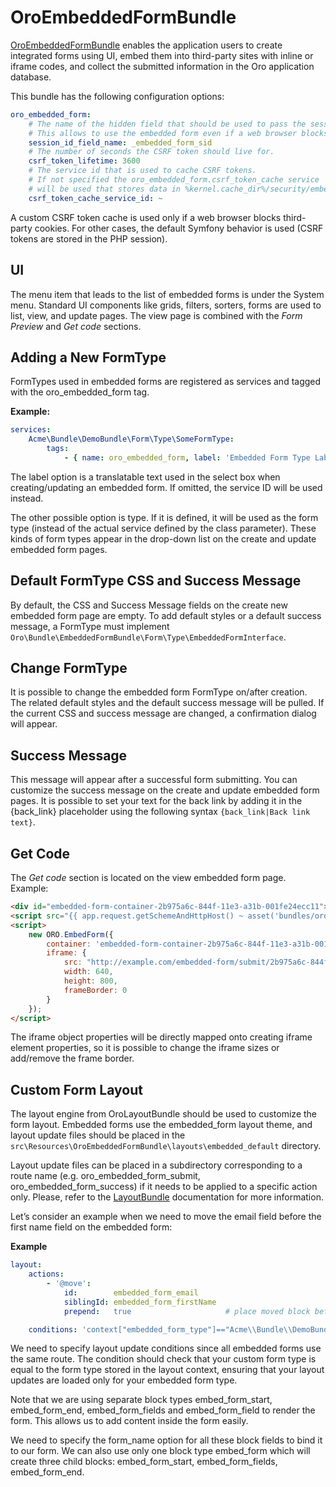 <a id="bundle-docs-platform-embedded-form-bundle"></a>

# OroEmbeddedFormBundle

<a href="https://github.com/oroinc/platform/tree/6.1/src/Oro/Bundle/EmbeddedFormBundle" target="_blank">OroEmbeddedFormBundle</a> enables the application users to create integrated forms using UI, embed them into third-party sites with inline or iframe codes, and collect the submitted information in the Oro application database.

This bundle has the following configuration options:

```yaml
oro_embedded_form:
    # The name of the hidden field that should be used to pass the session id to third party site.
    # This allows to use the embedded form even if a web browser blocks third-party cookies.
    session_id_field_name: _embedded_form_sid
    # The number of seconds the CSRF token should live for.
    csrf_token_lifetime: 3600
    # The service id that is used to cache CSRF tokens.
    # If not specified the oro_embedded_form.csrf_token_cache service
    # will be used that stores data in %kernel.cache_dir%/security/embedded_form
    csrf_token_cache_service_id: ~
```

A custom CSRF token cache is used only if a web browser blocks third-party cookies. For other cases, the default Symfony behavior is used (CSRF tokens are stored in the PHP session).

## UI

The menu item that leads to the list of embedded forms is under the System menu. Standard UI components like grids, filters, sorters, forms are used to list, view, and update pages. The view page is combined with the *Form Preview* and *Get code* sections.

## Adding a New FormType

FormTypes used in embedded forms are registered as services and tagged with the oro_embedded_form tag.

**Example:**

```yaml
services:
    Acme\Bundle\DemoBundle\Form\Type\SomeFormType:
        tags:
            - { name: oro_embedded_form, label: 'Embedded Form Type Label Here', type: Acme\Bundle\DemoBundle\Form\Type\SomeFormType }
```

The label option is a translatable text used in the select box when creating/updating an embedded form. If omitted, the service ID will be used instead.

The other possible option is type. If it is defined, it will be used as the form type (instead of the actual service defined by the class parameter).
These kinds of form types appear in the drop-down list on the create and update embedded form pages.

## Default FormType CSS and Success Message

By default, the CSS and Success Message fields on the create new embedded form page are empty.
To add default styles or a default success message, a FormType must implement `Oro\Bundle\EmbeddedFormBundle\Form\Type\EmbeddedFormInterface`.

## Change FormType

It is possible to change the embedded form FormType on/after creation.
The related default styles and the default success message will be pulled. If the current CSS and success message are changed, a confirmation dialog will appear.

## Success Message

This message will appear after a successful form submitting.
You can customize the success message on the create and update embedded form pages.
It is possible to set your text for the back link by adding it in the {back_link} placeholder using the following syntax `{back_link|Back link text}`.

## Get Code

The *Get code* section is located on the view embedded form page. Example:

```html
<div id="embedded-form-container-2b975a6c-844f-11e3-a31b-001fe24ecc11"></div>
<script src="{{ app.request.getSchemeAndHttpHost() ~ asset('bundles/oroembeddedform/js/embed.form.js') }}"></script>
<script>
    new ORO.EmbedForm({
        container: 'embedded-form-container-2b975a6c-844f-11e3-a31b-001fe24ecc11',
        iframe: {
            src: "http://example.com/embedded-form/submit/2b975a6c-844f-11e3-a31b-001fe24ecc11",
            width: 640,
            height: 800,
            frameBorder: 0
        }
    });
</script>
```

The iframe object properties will be directly mapped onto creating iframe element properties, so it is possible to change the iframe sizes or add/remove the frame border.

## Custom Form Layout

The layout engine from  OroLayoutBundle should be used to customize the form layout.
Embedded forms use the embedded_form layout theme, and layout update files should be placed in the `src\Resources\OroEmbeddedFormBundle\layouts\embedded_default` directory.

Layout update files can be placed in a subdirectory corresponding to a route name (e.g. oro_embedded_form_submit, oro_embedded_form_success) if it needs to be applied to a specific action only.
Please, refer to the [LayoutBundle](../LayoutBundle/index.md#bundle-docs-platform-layout-bundle) documentation for more information.

Let’s consider an example when we need to move the email field before the first name field on the embedded form:

**Example**

```yaml
layout:
    actions:
        - '@move':
            id:        embedded_form_email
            siblingId: embedded_form_firstName
            prepend:   true                     # place moved block before sibling

    conditions: 'context["embedded_form_type"]=="Acme\\Bundle\\DemoBundle\\Form\\Type\\SomeFormType"'
```

We need to specify layout update conditions since all embedded forms use the same route.
The condition should check that your custom form type is equal to the form type stored in the layout context, ensuring that your layout updates are loaded only for your embedded form type.

Note that we are using separate block types embed_form_start, embed_form_end, embed_form_fields and embed_form_field to render the form. This allows us to add content inside the form easily.

We need to specify the form_name option for all these block fields to bind it to our form. We can also use only one block type embed_form which will create three child blocks: embed_form_start, embed_form_fields, embed_form_end.

<!-- Frontend -->
